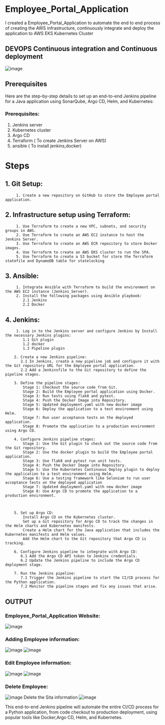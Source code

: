 
# Employee_Portal_Application

I created a Employee_Portal_Application to automate the end to end process of creating the AWS infrastructure, continuously integrate and deploy the application to AWS EKS Kubernetes Cluster
## DEVOPS Continuous integration and Continuous deployment
![image](https://github.com/KavyaPallamreddy/Employee_Portal_Application/assets/116321339/c922ea07-a051-4d22-a650-f7ab7068d74e)


## Prerequisites
Here are the step-by-step details to set up an end-to-end Jenkins pipeline for a Java application using SonarQube, Argo CD, Helm, and Kubernetes:

### Prerequisites:

 1. Jenkins server
 2. Kubernetes cluster
 3. Argo CD
 4. Terraform ( To create Jenkins Server on AWS)
 5. ansible ( To install jenkins,docker)

# Steps

## 1. Git Setup:
         1. Create a new repository on GitHub to store the Employee portal application.

## 2. Infrastructure setup using Terraform:
         1. Use Terraform to create a new VPC, subnets, and security groups in AWS.
         2. Use Terraform to create an AWS EC2 instance to host the Jenkins Server.
         3. Use Terraform to create an AWS ECR repository to store Docker images.
         4. Use Terraform to create an AWS EKS cluster to run the SPA.
         5. Use Terraform to create a S3 bucket for store the Terraform statefile and DynamoDB table for statelocking

## 3. Ansible:
         1. Integrate Ansible with Terraform to build the environment on the AWS EC2 instance (Jenkins_Server).
         2. Install the following packages using Ansible playbook:
            2.1 Jenkins
            2.2 Docker

## 4. Jenkins:
         1. Log in to the Jenkins server and configure Jenkins by Install the necessary Jenkins plugins:
            1.1 Git plugin
            1.2 docker
            1.3 Pipeline plugin

        2. Create a new Jenkins pipeline:
           2.1 In Jenkins, create a new pipeline job and configure it with the Git repository URL for the Employee portal application.
           2.2 Add a Jenkinsfile to the Git repository to define the pipeline stages.

        3. Define the pipeline stages:
            Stage 1: Checkout the source code from Git.
            Stage 2: Build the Employee portal application using Docker.
            Stage 3: Run tests using flak8 and pytest.
            Stage 4: Push the Docker Image into Repository.
            Stage 5: Updated deployment.yaml with new docker image
            Stage 6: Deploy the application to a test environment using Helm.
            Stage 7: Run user acceptance tests on the deployed application.
            Stage 8: Promote the application to a production environment using Argo CD.

        4. Configure Jenkins pipeline stages:
            Stage 1: Use the Git plugin to check out the source code from the Git repository.
            Stage 2: Use the docker plugin to build the Employee portal application.
            Stage 3: Use flak8 and pytest run unit tests.
            Stage 4: Push the Docker Image into Repository.
            Stage 5: Use the Kubernetes Continuous Deploy plugin to deploy the application to a test environment using Helm.
            Stage 6: Use a testing framework like Selenium to run user acceptance tests on the deployed application
            Stage 7: Updated deployment.yaml with new docker image
            Stage 8: Use Argo CD to promote the application to a production environment.
            


        5. Set up Argo CD:
            Install Argo CD on the Kubernetes cluster.
            Set up a Git repository for Argo CD to track the changes in the Helm charts and Kubernetes manifests.
            Create a Helm chart for the Java application that includes the Kubernetes manifests and Helm values.
            Add the Helm chart to the Git repository that Argo CD is tracking.

        6. Configure Jenkins pipeline to integrate with Argo CD:
           6.1 Add the Argo CD API token to Jenkins credentials.
           6.2 Update the Jenkins pipeline to include the Argo CD deployment stage.

        7. Run the Jenkins pipeline:
           7.1 Trigger the Jenkins pipeline to start the CI/CD process for the Python application.
           7.2 Monitor the pipeline stages and fix any issues that arise.


 ## OUTPUT
 ### Employee_Portal_Application Website:
 ![image](https://github.com/KavyaPallamreddy/Employee_Portal_Application/assets/116321339/cc803842-45f3-49b1-aa46-61089d5cdbdf)
 ### Adding Employee information:
 ![image](https://github.com/KavyaPallamreddy/Employee_Portal_Application/assets/116321339/4cd338ba-6f24-46a0-9d86-e8a54afc171d)
 ![image](https://github.com/KavyaPallamreddy/Employee_Portal_Application/assets/116321339/8fe6d176-d6e2-4e4e-9226-b886cc48beaf)
 ### Edit Employee information:
 ![image](https://github.com/KavyaPallamreddy/Employee_Portal_Application/assets/116321339/de7cebee-c946-4ae2-89c3-424e88572a69)
 ![image](https://github.com/KavyaPallamreddy/Employee_Portal_Application/assets/116321339/eb1c8258-8d6b-491d-a8d5-d476ca4bfa48)
 ### Delete Employee:
 ![image](https://github.com/KavyaPallamreddy/Employee_Portal_Application/assets/116321339/0e671284-9028-4354-8091-84ac1bfe9474)
 Delete the Sita information
 ![image](https://github.com/KavyaPallamreddy/Employee_Portal_Application/assets/116321339/cb5bc12d-7496-4645-aa02-9dd4d6476428)

 
This end-to-end Jenkins pipeline will automate the entire CI/CD process for a Python application, from code checkout to production deployment, using popular tools like Docker,Argo CD, Helm, and Kubernetes.
 
